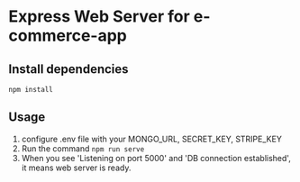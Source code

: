 # Express Web Server for e-commerce-app

## Install dependencies
`
  npm install
`

## Usage
1. configure .env file with your MONGO_URL, SECRET_KEY, STRIPE_KEY
2. Run the command
`
  npm run serve
`  
3. When you see 'Listening on port 5000' and 'DB connection established', it means web server is ready.  
